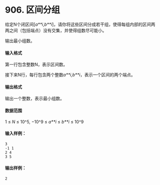 # 906. 区间分组

给定N个闭区间[*a**i*,*b**i*]，请你将这些区间分成若干组，使得每组内部的区间两两之间（包括端点）没有交集，并使得组数尽可能小。

输出最小组数。

#### 输入格式

第一行包含整数N，表示区间数。

接下来N行，每行包含两个整数*a**i*,*b**i*，表示一个区间的两个端点。

#### 输出格式

输出一个整数，表示最小组数。

#### 数据范围

1 ≤ *N* ≤ 10^5,
−10^9 ≤ *a**i* ≤ *b**i* ≤ 10^9

#### 输入样例：

```
3
-1 1
2 4
3 5
```

#### 输出样例：

```
2
```